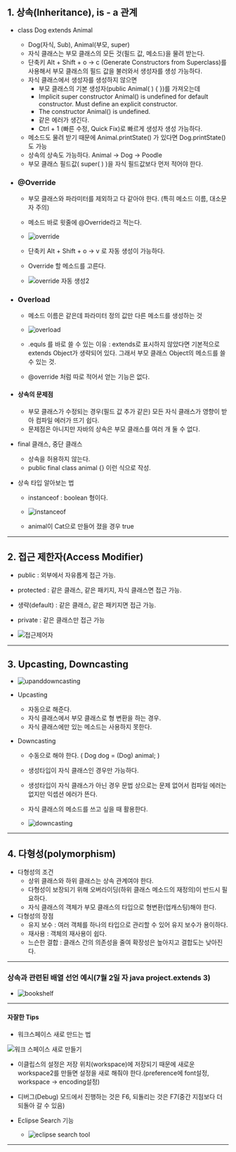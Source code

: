 ## 1. 상속(Inheritance), is - a 관계
- class Dog extends Animal
	- Dog(자식, Sub), Animal(부모, super)
	- 자식 클래스는 부모 클래스의 모든 것(필드 값, 메소드)을 물려 받는다.
	- 단축키 Alt + Shift + o -> c (Generate Constructors from Superclass)를 사용해서 부모 클래스의 필드 값을 불러와서 생성자를 생성 가능하다.
	- 자식 클래스에서 생성자를 생성하지 않으면
		- 부모 클래스의 기본 생성자(public Animal( ) { })를 가져오는데
		- Implicit super constructor Animal() is undefined for default constructor. Must define an explicit constructor.
		- The constructor Animal() is undefined.
		- 같은 에러가 생긴다. 
		- Ctrl + 1 (빠른 수정, Quick Fix)로 빠르게 생성자 생성 가능하다.
	- 메소드도 물려 받기 때문에 Animal.printState() 가 있다면 Dog.printState()도 가능
	- 상속의 상속도 가능하다. Animal -> Dog -> Poodle
 	- 부모 클래스 필드값( super( ) )을 자식 필드값보다 먼저 적어야 한다.
- ### @Override
	- 부모 클래스와 파라미터를 제외하고 다 같아야 한다. (특히 메소드 이름, 대소문자 주의)
	- 메소드 바로 윗줄에 @Override라고 적는다.
 
	- ![override](https://github.com/LeeKangHo1/My-Java-study/assets/171015955/14c82d66-29e4-4a70-9d5d-0bf0a7695a43)

	- 단축키 Alt + Shift + o -> v 로 자동 생성이 가능하다.
	- Override 할 메소드를 고른다.

	- ![override 자동 생성2](https://github.com/LeeKangHo1/My-Java-study/assets/171015955/d37369c0-776a-4d16-a755-8e13d445d800)

- ### Overload
	- 메소드 이름은 같은데 파라미터 정의 값만 다른 메소드를 생성하는 것

	- ![overload](https://github.com/LeeKangHo1/My-Java-study/assets/171015955/fbe36185-cf66-4c54-a902-c826f2402a3f)

	- .equls 를 바로 쓸 수 있는 이유 : extends로 표시하지 않았다면 기본적으로 extends Object가 생략되어 있다. 그래서 부모 클래스 Object의 메소드를 쓸 수 있는 것.
	- @override 처럼 따로 적어서 얻는 기능은 없다.
- #### 상속의 문제점
	- 부모 클래스가 수정되는 경우(필드 값 추가 같은) 모든 자식 클래스가 영향이 받아 컴파일 에러가 뜨기 쉽다.
	- 문제점은 아니지만 자바의 상속은 부모 클래스를 여러 개 둘 수 없다.
- final 클래스, 중단 클래스
	- 상속을 허용하지 않는다.
	- public final class animal {} 이런 식으로 작성.
- 상속 타입 알아보는 법
	- instanceof : boolean 형이다.
   
	- ![instanceof](https://github.com/LeeKangHo1/My-Java-study/assets/171015955/c2fa674b-ad85-445b-a205-23f7291b9c04)

	- animal이 Cat으로 만들어 졌을 경우 true

---
## 2. 접근 제한자(Access Modifier)
- public : 외부에서 자유롭게 접근 가능.
- protected : 같은 클래스, 같은 패키지, 자식 클래스면 접근 가능.
- 생략(default) : 같은 클래스, 같은 패키지면 접근 가능.
- private : 같은 클래스만 접근 가능
  
- ![접근제어자](https://github.com/LeeKangHo1/My-Java-study/assets/171015955/c45cc615-e764-4958-b7c2-b11e3d3b7fdc)

---
## 3. Upcasting, Downcasting

- ![upanddowncasting](https://github.com/LeeKangHo1/My-Java-study/assets/171015955/8cef0450-2fd6-4d65-aa48-bca80349b82f)

- Upcasting
	- 자동으로 해준다.
	- 자식 클래스에서 부모 클래스로 형 변환을 하는 경우.
	- 자식 클래스에만 있는 메소드는 사용하지 못한다.
- Downcasting
	- 수동으로 해야 한다. ( Dog dog = (Dog) animal; )
	- 생성타입이 자식 클래스인 경우만 가능하다.
	- 생성타입이 자식 클래스가 아닌 경우 문법 상으로는 문제 없어서 컴파일 에러는 없지만 익셉션 에러가 뜬다.
	- 자식 클래스의 메소드를 쓰고 싶을 때 활용한다.
   
	- ![downcasting](https://github.com/LeeKangHo1/My-Java-study/assets/171015955/3d68a025-abae-4356-8af8-e35ed380743c)


---
## 4. 다형성(polymorphism)
- 다형성의 조건
	- 상위 클래스와 하위 클래스는 상속 관계여야 한다.
	- 다형성이 보장되기 위해 오버라이딩(하위 클래스 메소드의 재정의)이 반드시 필요하다.
	- 자식 클래스의 객체가 부모 클래스의 타입으로 형변환(업캐스팅)해야 한다.
- 다형성의 장점
	- 유지 보수 : 여러 객체를 하나의 타입으로 관리할 수 있어 유지 보수가 용이하다.
	- 재사용 : 객체의 재사용이 쉽다.
	- 느슨한 결합 : 클래스 간의 의존성을 줄여 확장성은 높아지고 결합도는 낮아진다.

---
### 상속과 관련된 배열 선언 예시(7월 2일 자 java project.extends 3)

- ![bookshelf](https://github.com/LeeKangHo1/My-Java-study/assets/171015955/647ca054-3479-4344-bf98-c5ae631e192e)

---
#### 자잘한 Tips
- 워크스페이스 새로 만드는 법
  
![워크 스페이스 새로 만들기](https://github.com/LeeKangHo1/My-Java-study/assets/171015955/feaa82be-11c2-4f45-bd70-6f71872e4438)

- 이클립스의 설정은 저장 위치(workspace)에 저장되기 때문에 새로운 workspace2를 만들면 설정을 새로 해줘야 한다.(preference에 font설정, workspace -> encoding설정)
- 디버그(Debug) 모드에서 진행하는 것은 F6, 되돌리는 것은 F7(중간 지점보다 더 되돌아 갈 수 있음)
- Eclipse Search 기능
  
	- ![eclipse search tool](https://github.com/LeeKangHo1/My-Java-study/assets/171015955/28523873-dbd5-4ace-90a8-04002ebc0a6b)

---
